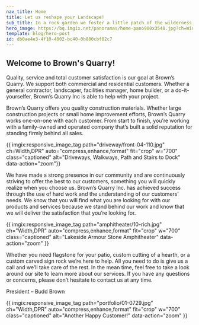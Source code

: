 ```yaml
---
nav_title: Home
title: Let us reshape your Landscape!
sub_title: In a rock garden we foster a little patch of the wilderness that stands to us for freedom
hero_image: https://bq.imgix.net/panoramas/home-pano900x3548.jpg?ch=Width,DPR&auto=compress,enhance,format&fit=crop&w=1400&h=700
template: blog/hero-post
id: db0ae4e3-4f10-4802-bc40-0b880cbf02c7
---
```

<h2>Welcome to Brown's Quarry!</h2>
<p>Quality, service and total customer satisfaction is our goal at Brown’s Quarry. We support both commercial and residential customers. Whether a general contractor, landscaper, facilities manager, home builder, or a do-it-yourselfer, Brown’s Quarry Inc is able to help with your project.</p>
<p>Brown’s Quarry offers you quality construction materials. Whether large construction projects or small home improvement efforts, Brown’s Quarry works one-on-one with each customer. From start to finish, you’re working with a family-owned and operated company that’s built a solid reputation for standing firmly behind all sales.</p>
{{ imgix:responsive_image_tag path="driveway/front-04-110.jpg" ch=Width,DPR" auto="compress,enhance,format" fit="crop" w="700" class="captioned" alt="Driveways, Walkways, Path and Stairs to Dock" data-action="zoom"}}
<p>We have made a strong presence in our community and are continuously striving to offer the best to our customers, something you will quickly realize when you choose us. Brown’s Quarry Inc. has achieved success through the use of hard work and the understanding of our customers’ needs. We know that you will find what you are looking for with our products and services because we stand behind our work and know that we will deliver the satisfaction that you’re looking for.</p>
<p>
{{ imgix:responsive_image_tag path="amphitheater/10-rich.jpg" ch="Width,DPR" auto="compress,enhance,format" fit="crop" w="700" class="captioned" alt="Lakeside Armour Stone Amphitheater" data-action="zoom" }}
</p>
<p>Whether you need flagstone for your patio, custom cutting of a hearth, or a custom carved sign rock we’re here to help. All you need to do is give us a call and we’ll take care of the rest. In the mean time, feel free to take a look around our site to learn more about our services. If you have any questions or concerns, please don’t hesitate to contact us at any time.</p>
<p>President – Budd Brown</p>
<p>
{{ imgix:responsive_image_tag path="portfolio/01-0729.jpg" ch="Width,DPR" auto="compress,enhance,format" fit="crop" w="700" class="captioned" alt="Another Happy Customer!" data-action="zoom" }}
</p>
